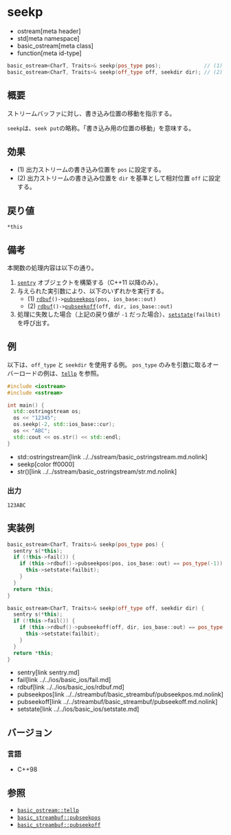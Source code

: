 # seekp
* ostream[meta header]
* std[meta namespace]
* basic_ostream[meta class]
* function[meta id-type]

```cpp
basic_ostream<CharT, Traits>& seekp(pos_type pos);              // (1)
basic_ostream<CharT, Traits>& seekp(off_type off, seekdir dir); // (2)
```

## 概要
ストリームバッファに対し、書き込み位置の移動を指示する。

`seekp`は、`seek put`の略称。「書き込み用の位置の移動」を意味する。

## 効果

- (1) 出力ストリームの書き込み位置を `pos` に設定する。
- (2) 出力ストリームの書き込み位置を `dir` を基準として相対位置 `off` に設定する。

## 戻り値
`*this`

## 備考
本関数の処理内容は以下の通り。

1. [`sentry`](sentry.md) オブジェクトを構築する（C++11 以降のみ）。
1. 与えられた実引数により、以下のいずれかを実行する。
    - (1) [`rdbuf`](../../ios/basic_ios/rdbuf.md)`()->`[`pubseekpos`](../../streambuf/basic_streambuf/pubseekpos.md.nolink)`(pos, ios_base::out)`
    - (2) [`rdbuf`](../../ios/basic_ios/rdbuf.md)`()->`[`pubseekoff`](../../streambuf/basic_streambuf/pubseekoff.md.nolink)`(off, dir, ios_base::out)`
1. 処理に失敗した場合（上記の戻り値が `-1` だった場合）、[`setstate`](../../ios/basic_ios/setstate.md)`(failbit)`を呼び出す。

## 例
以下は、`off_type` と `seekdir` を使用する例。
`pos_type` のみを引数に取るオーバーロードの例は、[`tellp`](tellp.md) を参照。

```cpp example
#include <iostream>
#include <sstream>

int main() {
  std::ostringstream os;
  os << "12345";
  os.seekp(-2, std::ios_base::cur);
  os << "ABC";
  std::cout << os.str() << std::endl;
}
```
* std::ostringstream[link ../../sstream/basic_ostringstream.md.nolink]
* seekp[color ff0000]
* str()[link ../../sstream/basic_ostringstream/str.md.nolink]

### 出力
```
123ABC
```

## 実装例
```cpp
basic_ostream<CharT, Traits>& seekp(pos_type pos) {
  sentry s(*this);
  if (!this->fail()) {
    if (this->rdbuf()->pubseekpos(pos, ios_base::out) == pos_type(-1)) {
      this->setstate(failbit);
    }
  }
  return *this;
}

basic_ostream<CharT, Traits>& seekp(off_type off, seekdir dir) {
  sentry s(*this);
  if (!this->fail()) {
    if (this->rdbuf()->pubseekoff(off, dir, ios_base::out) == pos_type(-1)) {
      this->setstate(failbit);
    }
  }
  return *this;
}
```
* sentry[link sentry.md]
* fail[link ../../ios/basic_ios/fail.md]
* rdbuf[link ../../ios/basic_ios/rdbuf.md]
* pubseekpos[link ../../streambuf/basic_streambuf/pubseekpos.md.nolink]
* pubseekoff[link ../../streambuf/basic_streambuf/pubseekoff.md.nolink]
* setstate[link ../../ios/basic_ios/setstate.md]

## バージョン
### 言語
- C++98

## 参照

- [`basic_ostream::tellp`](tellp.md)
- [`basic_streambuf::pubseekpos`](../../streambuf/basic_streambuf/pubseekpos.md.nolink)
- [`basic_streambuf::pubseekoff`](../../streambuf/basic_streambuf/pubseekoff.md.nolink)
